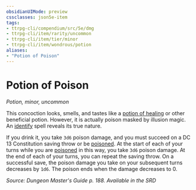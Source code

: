 ```yaml
---
obsidianUIMode: preview
cssclasses: json5e-item
tags:
- ttrpg-cli/compendium/src/5e/dmg
- ttrpg-cli/item/rarity/uncommon
- ttrpg-cli/item/tier/minor
- ttrpg-cli/item/wondrous/potion
aliases: 
- "Potion of Poison"
---
```

# Potion of Poison
*Potion, minor, uncommon*  



This concoction looks, smells, and tastes like a [potion of healing](/CLI/items/potion-of-healing.md) or other beneficial potion. However, it is actually poison masked by illusion magic. An [identify](/CLI/spells/identify.md) spell reveals its true nature.

If you drink it, you take `3d6` poison damage, and you must succeed on a DC 13 Constitution saving throw or be [poisoned](/CLI/conditions.md#Poisoned). At the start of each of your turns while you are [poisoned](/CLI/conditions.md#Poisoned) in this way, you take `3d6` poison damage. At the end of each of your turns, you can repeat the saving throw. On a successful save, the poison damage you take on your subsequent turns decreases by `1d6`. The poison ends when the damage decreases to 0.

*Source: Dungeon Master's Guide p. 188. Available in the <span title='Systems Reference Document (5.1)'>SRD</span>*